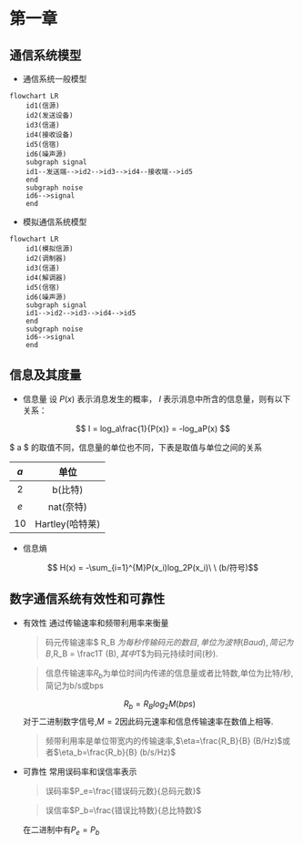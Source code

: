 # 第一章

## 通信系统模型

- 通信系统一般模型

```mermaid
flowchart LR
    id1(信源)
    id2(发送设备)
    id3(信道)
    id4(接收设备)
    id5(信宿)
    id6(噪声源)
    subgraph signal
    id1--发送端-->id2-->id3-->id4--接收端-->id5
    end
    subgraph noise
    id6-->signal
    end
```

- 模拟通信系统模型

```mermaid
flowchart LR
    id1(模拟信源)
    id2(调制器)
    id3(信道)
    id4(解调器)
    id5(信宿)
    id6(噪声源)
    subgraph signal
    id1-->id2-->id3-->id4-->id5
    end
    subgraph noise
    id6-->signal
    end
```

## 信息及其度量

- 信息量
设 $P(x)$ 表示消息发生的概率， $I$ 表示消息中所含的信息量，则有以下关系：

$$ I = log_a\frac{1}{P(x)} = -log_aP(x) $$

$ a $ 的取值不同，信息量的单位也不同，下表是取值与单位之间的关系

|  $a$  | 单位 |
| :---: | :-------: |
|   2   | b(比特) |
|  $e$  | nat(奈特) |
|  10   | Hartley(哈特莱) |

- 信息熵

$$ H(x) = -\sum_{i=1}^{M}P(x_i)log_2P(x_i)\ \ (b/符号)$$

## 数字通信系统有效性和可靠性

- 有效性
  通过传输速率和频带利用率来衡量
  > 码元传输速率$ R_B $为每秒传输码元的数目,单位为波特(Baud),简记为B,$R_B = \frac1T (B)$,其中$T$为码元持续时间(秒).

  > 信息传输速率$R_b$为单位时间内传递的信息量或者比特数,单位为比特/秒,简记为b/s或bps

  $$R_b=R_Blog_2M (bps) $$
  对于二进制数字信号,$M=2$因此码元速率和信息传输速率在数值上相等.

  > 频带利用率是单位带宽内的传输速率,$\eta=\frac{R_B}{B} (B/Hz)$或者$\eta_b=\frac{R_b}{B} (b/s/Hz)$
  
- 可靠性
  常用误码率和误信率表示
  > 误码率$P_e=\frac{错误码元数}{总码元数}$

  > 误信率$P_b=\frac{错误比特数}{总比特数}$
  
  在二进制中有$P_e=P_b$
